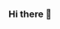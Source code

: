 ### Hi there 👋





 

<!--
**ungaro/ungaro** is a ✨ _special_ ✨ repository because its `README.md` (this file) appears on your GitHub profile.

Here are some ideas to get you started:

- 🔭 I’m currently working on ...
- 🌱 I’m currently learning ...
- 👯 I’m looking to collaborate on ...
- 🤔 I’m looking for help with ...
- 💬 Ask me about ...
- 📫 How to reach me: ...
- 😄 Pronouns: ...
- ⚡ Fun fact: ...


**Languages and Tools:**  

<img align="center" src="https://github-readme-stats.vercel.app/api?username=ungaro&show_icons=true&include_all_commits=true&theme=buefy&hide_border=true" alt="Ungaro's github stats" />
<img align="center" src="https://github-readme-stats.vercel.app/api/top-langs/?username=ungaro&layout=compact&theme=buefy&hide_border=true" />
| ------------- | ------------- |

-->

